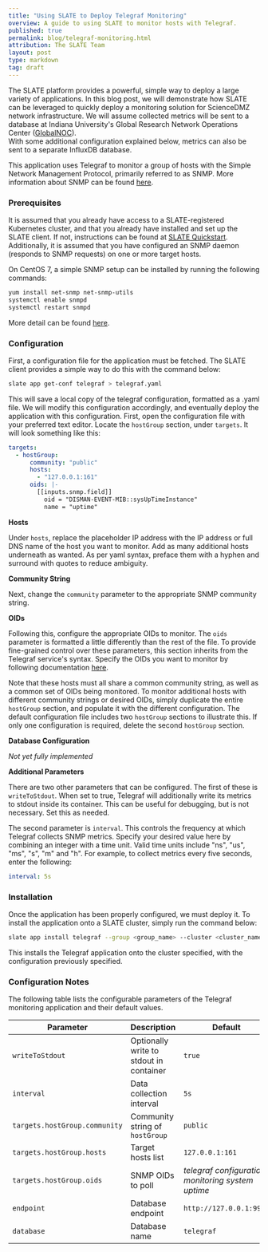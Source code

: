 ```yaml
---
title: "Using SLATE to Deploy Telegraf Monitoring"
overview: A guide to using SLATE to monitor hosts with Telegraf.
published: true
permalink: blog/telegraf-monitoring.html
attribution: The SLATE Team
layout: post
type: markdown
tag: draft
---
```


The SLATE platform provides a powerful, simple way to deploy a large variety of applications.
In this blog post, we will demonstrate how SLATE can be leveraged to quickly deploy a monitoring solution for ScienceDMZ network infrastructure. 
We will assume collected metrics will be sent to a database at Indiana University's Global Research Network Operations Center ([GlobalNOC](https://globalnoc.iu.edu/)).  
With some additional configuration explained below, metrics can also be sent to a separate InfluxDB database.

This application uses Telegraf to monitor a group of hosts with the Simple Network Management Protocol, primarily referred to as SNMP.
More information about SNMP can be found [here](http://www.net-snmp.org/).



<!--end_excerpt-->

### Prerequisites

It is assumed that you already have access to a SLATE-registered Kubernetes cluster, and that you already have installed and set up the SLATE client.
If not, instructions can be found at [SLATE Quickstart](https://slateci.io/docs/quickstart/).
Additionally, it is assumed that you have configured an SNMP daemon (responds to SNMP requests) on one or more target hosts.

On CentOS 7, a simple SNMP setup can be installed by running the following commands:
```bash
yum install net-snmp net-snmp-utils
systemctl enable snmpd
systemctl restart snmpd
```
More detail can be found [here](https://support.managed.com/kb/a2390/how-to-install-snmp-and-configure-the-community-string-for-centos.aspx).

 
### Configuration

First, a configuration file for the application must be fetched.
The SLATE client provides a simple way to do this with the command below:
```bash
slate app get-conf telegraf > telegraf.yaml
```

This will save a local copy of the telegraf configuration, formatted as a .yaml file.
We will modify this configuration accordingly, and eventually deploy the application with this configuration.
First, open the configuration file with your preferred text editor.
Locate the `hostGroup` section, under `targets`.
It will look something like this:

```yaml
targets:
  - hostGroup:
      community: "public"
      hosts:
        - "127.0.0.1:161"
      oids: |-
        [[inputs.snmp.field]]
          oid = "DISMAN-EVENT-MIB::sysUpTimeInstance"
          name = "uptime"
```

**Hosts**

Under `hosts`, replace the placeholder IP address with the IP address or full DNS name of the host you want to monitor.
Add as many additional hosts underneath as wanted. As per yaml syntax, preface them with a hyphen and surround with quotes to reduce ambiguity.

**Community String**

Next, change the `community` parameter to the appropriate SNMP community string.

**OIDs**

Following this, configure the appropriate OIDs to monitor.
The `oids` parameter is formatted a little differently than the rest of the file.
To provide fine-grained control over these parameters, this section inherits from the Telegraf service's syntax. Specify the OIDs you want to monitor by following documentation [here](https://github.com/influxdata/telegraf/tree/master/plugins/inputs/snmp).

Note that these hosts must all share a common community string, as well as a common set of OIDs being monitored.
To monitor additional hosts with different community strings or desired OIDs, simply duplicate the entire `hostGroup` section, and populate it with the different configuration.
The default configuration file includes two `hostGroup` sections to illustrate this.
If only one configuration is required, delete the second `hostGroup` section.


**Database Configuration**

*Not yet fully implemented*


**Additional Parameters**

There are two other parameters that can be configured. The first of these is `writeToStdout`.
When set to true, Telegraf will additionally write its metrics to stdout inside its container.
This can be useful for debugging, but is not necessary. Set this as needed.

The second parameter is `interval`. This controls the frequency at which Telegraf collects SNMP metrics.
Specify your desired value here by combining an integer with a time unit. 
Valid time units include "ns", "us", "ms", "s", "m" and "h".
For example, to collect metrics every five seconds, enter the following:
```yaml
interval: 5s
```


### Installation

Once the application has been properly configured, we must deploy it.
To install the application onto a SLATE cluster, simply run the command below:
```bash
slate app install telegraf --group <group_name> --cluster <cluster_name> --conf telegraf.yaml
```
This installs the Telegraf application onto the cluster specified, with the configuration previously specified.


### Configuration Notes

The following table lists the configurable parameters of the Telegraf monitoring application and their default values.

|           Parameter           |           Description           |           Default           |
|-------------------------------|---------------------------------|-----------------------------|
|`writeToStdout`| Optionally write to stdout in container |`true`|
|`interval`| Data collection interval |`5s`|
|`targets.hostGroup.community`| Community string of `hostGroup` |`public`|
|`targets.hostGroup.hosts`| Target hosts list |`127.0.0.1:161`|
|`targets.hostGroup.oids`| SNMP OIDs to poll |*telegraf configuration monitoring system uptime*|
|`endpoint`| Database endpoint |`http://127.0.0.1:9999`|
|`database`| Database name |`telegraf`|
